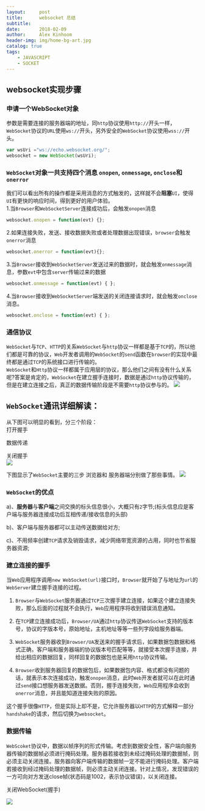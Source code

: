 ```yaml
---
layout:     post
title:      websocket 总结
subtitle:   
date:       2018-02-09
author:     Alex Kinhoom
header-img: img/home-bg-art.jpg
catalog: true
tags:
    - JAVASCRIPT
    - SOCKET
---
```

## websocket实现步骤
### 申请一个WebSocket对象
参数是需要连接的服务器端的地址，同`http`协议使用`http://`开头一样，`WebSocket`协议的`URL`使用`ws://`开头，另外安全的`WebSocket`协议使用`wss://`开头。
```javascript
var wsUri ="ws://echo.websocket.org/";
websocket = new WebSocket(wsUri);
```
### `WebSocket`对象一共支持四个消息 `onopen`, `onmessage`, `onclose`和`onerror`
我们可以看出所有的操作都是采用消息的方式触发的，这样就不会<strong>阻塞</strong>`UI`，使得`UI`有更快的响应时间，得到更好的用户体验。<br>
1.当`Browser`和`WebSocketServer`连接成功后，会触发`onopen`消息<br>
```javascript
websocket.onopen = function(evt) {};
```
2.如果连接失败，发送、接收数据失败或者处理数据出现错误，`browser`会触发`onerror`消息<br>
```javascript
websocket.onerror = function(evt){};
```
3.当`Browser`接收到`WebSocketServer`发送过来的数据时，就会触发`onmessage`消息，参数`evt`中包含`server`传输过来的数据<br>
```javascript
websocket.onmessage = function(evt) { };
```
4.当`Browser`接收到`WebSocketServer`端发送的关闭连接请求时，就会触发`onclose`消息。
```javascript
websocket.onclose = function(evt) { };
```
### 通信协议
`WebSocket`与`TCP`、`HTTP`的关系`WebSocket`与`http`协议一样都是基于`TCP`的，所以他们都是可靠的协议，`Web`开发者调用的`WebSocket`的`send`函数在`browser`的实现中最终都是通过`TCP`的系统接口进行传输的。<br>
`WebSocket`和`Http`协议一样都属于应用层的协议，那么他们之间有没有什么关系呢?答案是肯定的，`WebSocket`在建立握手连接时，数据是通过`http`协议传输的，但是在建立连接之后，真正的数据传输阶段是不需要`http`协议参与的。
![](http://m.qpic.cn/psb?/V119AGHh0HMOkI/wVQ2Z1q*JDZ33prfV*mh8UkQ3Y*oLLwd5UbTxGdvfWk!/b/dFcBAAAAAAAA&bo=HALnAAAAAAADB9s!&rf=viewer_4)

## `WebSocket`通讯详细解读：
从下图可以明显的看到，分三个阶段：<br>
打开握手<br>

数据传递<br>

关闭握手<br>
![](http://m.qpic.cn/psb?/V119AGHh0HMOkI/DOc4xDl.glprJNUNQlviqs07eaGFutDa1yebYhf.MeQ!/b/dPMAAAAAAAAA&bo=JgIMAgAAAAADBwg!&rf=viewer_4)

下图显示了`WebSocket`主要的三步 浏览器和 服务器端分别做了那些事情。
![](http://m.qpic.cn/psb?/V119AGHh0HMOkI/CdmetQ0*Q*tCcyVYnExg7rgTjXqo9Q5wPbjeos0hexw!/b/dPMAAAAAAAAA&bo=WALBAQAAAAADB7g!&rf=viewer_4)

### `WebSocket`的优点
a)、<strong>服务器</strong>与<strong>客户端</strong>之间交换的标头信息很小，大概只有`2`字节;(标头信息应是客户端与服务器连接成功后互相传递/接收信息的头部)<br>

b)、客户端与服务器都可以主动传送数据给对方;<br>

c)、不用频率创建`TCP`请求及销毁请求，减少网络带宽资源的占用，同时也节省服务器资源;<br>

### 建立连接的握手
当`Web`应用程序调用`new WebSocket(url)`接口时，`Browser`就开始了与地址为`url`的`WebServer`建立握手连接的过程。<br>

1. `Browser`与`WebSocket`服务器通过`TCP`三次握手建立连接，如果这个建立连接失败，那么后面的过程就不会执行，`Web`应用程序将收到错误消息通知。<br>

2. 在`TCP`建立连接成功后，`Browser/UA`通过`http`协议传送`WebSocket`支持的版本号，协议的字版本号，原始地址，主机地址等等一些列字段给服务器端。<br>

3. `WebSocket`服务器收到`Browser/UA`发送来的握手请求后，如果数据包数据和格式正确，客户端和服务器端的协议版本号匹配等等，就接受本次握手连接，并给出相应的数据回复，同样回复的数据包也是采用`http`协议传输。<br>

4. `Browser`收到服务器回复的数据包后，如果数据包内容、格式都没有问题的话，就表示本次连接成功，触发`onopen`消息，此时`Web`开发者就可以在此时通过`send`接口想服务器发送数据。否则，握手连接失败，`Web`应用程序会收到`onerror`消息，并且能知道连接失败的原因。<br>

这个握手很像`HTTP`，但是实际上却不是，它允许服务器以`HTTP`的方式解释一部分`handshake`的请求，然后切换为`websocket`。

### 数据传输
`WebScoket`协议中，数据以帧序列的形式传输。考虑到数据安全性，客户端向服务器传输的数据帧必须进行掩码处理。服务器若接收到未经过掩码处理的数据帧，则必须主动关闭连接。服务器向客户端传输的数据帧一定不能进行掩码处理。客户端若接收到经过掩码处理的数据帧，则必须主动关闭连接。针对上情况，发现错误的一方可向对方发送close帧(状态码是1002，表示协议错误)，以关闭连接。

关闭WebSocket(握手)

![](http://m.qpic.cn/psb?/V119AGHh0HMOkI/jA5qW4fGnzwIyArgNbFPwVlu5TtNaVYZdwN7rND0kOs!/b/dJEAAAAAAAAA&bo=*gHqAAAAAAADBzc!&rf=viewer_4)